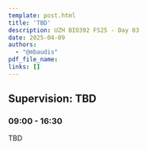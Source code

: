 ```yaml
---
template: post.html
title: 'TBD'
description: UZH BIO392 FS25 - Day 03
date: 2025-04-09
authors:
  - "@mbaudis"
pdf_file_name: 
links: []
---
```


## Supervision: TBD
### 09:00 - 16:30

TBD

<!--more-->

